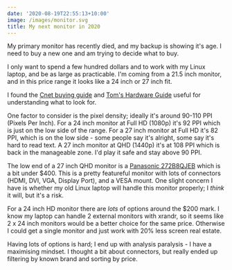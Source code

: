 ```yaml
---
date: '2020-08-19T22:55:13+10:00'
image: /images/monitor.svg
title: My next monitor in 2020
---
```


My primary monitor has recently died, and my backup is showing it's age.
I need to buy a new one and am trying to decide what to buy.

I only want to spend a few hundred dollars and to work with my Linux laptop, and be as large as practicable.
I'm coming from a 21.5 inch monitor, and in this price range it looks like a 24 inch or 27 inch fit.

I found the [Cnet buying guide](https://www.cnet.com/topics/monitors/buying-guide/) and [Tom's Hardware Guide](https://www.tomshardware.com/reviews/monitor-buying-guide,5699.html) useful for understanding what to look for.

One factor to consider is the pixel density; ideally it's around 90-110 PPI (Pixels Per Inch).
For a 24 inch monitor at Full HD (1080p) it's 92 PPI which is just on the low side of the range.
For a 27 inch monitor at Full HD it's 82 PPI, which is on the low side - some people say it's alright, some say it's hard to read text.
A 27 inch monitor at QHD (1440p) it's at 108 PPI which is back in the manageable zone.
I'd play it safe and stay above 90 PPI.

The low end of a 27 inch QHD monitor is a [Panasonic 272B8QJEB](https://www.philips.com.au/c-p/272B8QJEB_75/qhd-lcd-monitor) which is a bit under \$400.
This is a pretty featureful monitor with lots of connectors (HDMI, DVI, VGA, Display Port), and a VESA mount.
One slight concern I have is whether my old Linux laptop will handle this monitor properly; I *think* it will, but it's a risk.

For a 24 inch HD monitor there are *lots* of options around the \$200 mark.
I know my laptop can handle 2 external monitors with xrandr, so it seems like 2 x 24 inch monitors would be a better choice for the same price.
Otherwise I could get a single monitor and just work with 20% less screen real estate.

Having lots of options is hard; I end up with analysis paralysis - I have a maximising mindset.
I thought a bit about connectors, but really ended up filtering by known brand and sorting by price.
